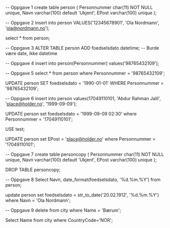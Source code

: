 -- Oppgave 1
create table person (
Personnummer char(11) NOT NULL unique,
Navn varchar(100) default 'Ukjent',
EPost varchar(100) unique );

-- Oppgave 2
insert into person
VALUES('12345678901', 'Ola Nordmann', 'ola@nordmann.no');

select * from person;

-- Oppgave 3
ALTER TABLE person
ADD foedselsdato datetime; -- Burde være date, ikke datetime

-- Oppgave 4
insert into person(Personnummer)
values('98765432109');

-- Oppgave 5
select * from person
where Personnummer = '98765432109';

UPDATE person
SET foedselsdato = '1990-01-01'
WHERE Personnummer = '98765432109';

-- Oppgave 6
insert into person
values(17049110101, 'Abdur Rahman Jalil', 'place@holder.no', '1999-09-09');


UPDATE person
set foedselsdato = '1999-09-09 02:30'
where Personnummer = '17049110101';

USE test;

UPDATE person
set EPost = 'place@holder.no'
where Personnummer = '17049110101';

-- Oppgave 7
create table personcopy (
Personnummer char(11) NOT NULL unique,
Navn varchar(100) default 'Ukjent',
EPost varchar(100) unique );

DROP TABLE personcopy;

-- Oppgave 8
Select Navn, date_format(foedselsdato, '%d.%m.%Y')
from person;


update person
set foedselsdato = str_to_date('20.02.1912', '%d.%m.%Y')
where Navn = 'Ola Nordmann';

-- Oppgave 9
delete from city
where Name = 'Bærum';

Select Name from city where CountryCode='NOR';
